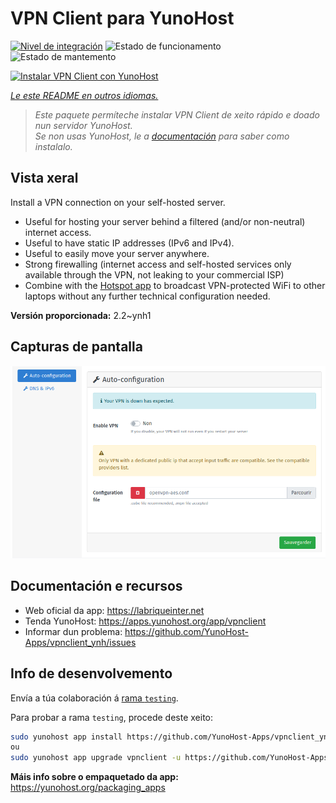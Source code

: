 <!--
NOTA: Este README foi creado automáticamente por <https://github.com/YunoHost/apps/tree/master/tools/readme_generator>
NON debe editarse manualmente.
-->

# VPN Client para YunoHost

[![Nivel de integración](https://dash.yunohost.org/integration/vpnclient.svg)](https://dash.yunohost.org/appci/app/vpnclient) ![Estado de funcionamento](https://ci-apps.yunohost.org/ci/badges/vpnclient.status.svg) ![Estado de mantemento](https://ci-apps.yunohost.org/ci/badges/vpnclient.maintain.svg)

[![Instalar VPN Client con YunoHost](https://install-app.yunohost.org/install-with-yunohost.svg)](https://install-app.yunohost.org/?app=vpnclient)

*[Le este README en outros idiomas.](./ALL_README.md)*

> *Este paquete permíteche instalar VPN Client de xeito rápido e doado nun servidor YunoHost.*  
> *Se non usas YunoHost, le a [documentación](https://yunohost.org/install) para saber como instalalo.*

## Vista xeral

Install a VPN connection on your self-hosted server.
* Useful for hosting your server behind a filtered (and/or non-neutral) internet access.
* Useful to have static IP addresses (IPv6 and IPv4).
* Useful to easily move your server anywhere.
* Strong firewalling (internet access and self-hosted services only available through the VPN, not leaking to your commercial ISP)
* Combine with the [Hotspot app](https://github.com/YunoHost-Apps/hotspot_ynh) to broadcast VPN-protected WiFi to other laptops without any further technical configuration needed.



**Versión proporcionada:** 2.2~ynh1

## Capturas de pantalla

![Captura de pantalla de VPN Client](./doc/screenshots/vpnclient.png)

## Documentación e recursos

- Web oficial da app: <https://labriqueinter.net>
- Tenda YunoHost: <https://apps.yunohost.org/app/vpnclient>
- Informar dun problema: <https://github.com/YunoHost-Apps/vpnclient_ynh/issues>

## Info de desenvolvemento

Envía a túa colaboración á [rama `testing`](https://github.com/YunoHost-Apps/vpnclient_ynh/tree/testing).

Para probar a rama `testing`, procede deste xeito:

```bash
sudo yunohost app install https://github.com/YunoHost-Apps/vpnclient_ynh/tree/testing --debug
ou
sudo yunohost app upgrade vpnclient -u https://github.com/YunoHost-Apps/vpnclient_ynh/tree/testing --debug
```

**Máis info sobre o empaquetado da app:** <https://yunohost.org/packaging_apps>
